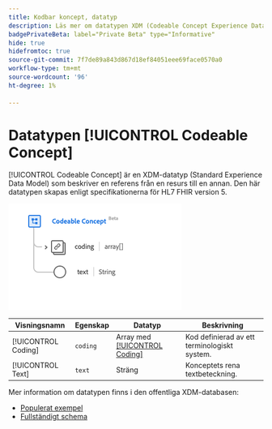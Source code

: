 ```yaml
---
title: Kodbar koncept, datatyp
description: Läs mer om datatypen XDM (Codeable Concept Experience Data Model).
badgePrivateBeta: label="Private Beta" type="Informative"
hide: true
hidefromtoc: true
source-git-commit: 7f7de89a843d867d18ef84051eee69face0570a0
workflow-type: tm+mt
source-wordcount: '96'
ht-degree: 1%

---
```


# Datatypen [!UICONTROL Codeable Concept]

[!UICONTROL Codeable Concept] är en XDM-datatyp (Standard Experience Data Model) som beskriver en referens från en resurs till en annan. Den här datatypen skapas enligt specifikationerna för HL7 FHIR version 5.

![Struktur för datatypen Codeable Concept](../../images/data-types/healthcare/codeable-concept.png)

| Visningsnamn | Egenskap | Datatyp | Beskrivning |
| --- | --- | --- | --- |
| [!UICONTROL Coding] | `coding` | Array med [[!UICONTROL Coding]](../healthcare/coding.md) | Kod definierad av ett terminologiskt system. |
| [!UICONTROL Text] | `text` | Sträng | Konceptets rena textbeteckning. |

Mer information om datatypen finns i den offentliga XDM-databasen:

* [Populerat exempel](https://github.com/adobe/xdm/blob/master/extensions/industry/healthcare/fhir/datatypes/codeablereference.example.1.json)
* [Fullständigt schema](https://github.com/adobe/xdm/blob/master/extensions/industry/healthcare/fhir/datatypes/codeableconcept.schema.json)

